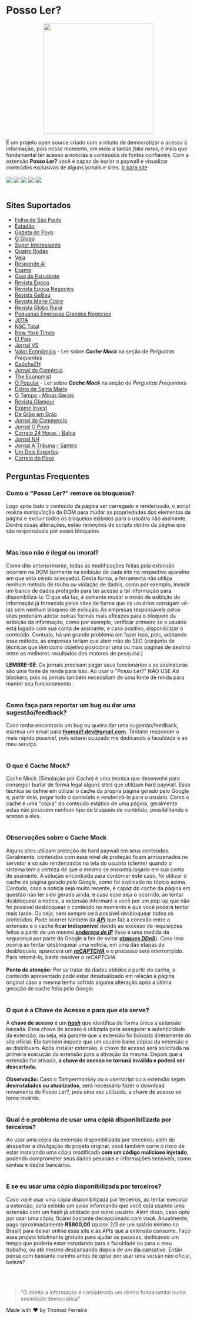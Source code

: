 
# Posso Ler?
<p align=center>
 <img src="https://possoler.tech/img/128.png" height="300"/>
</p>

É um projeto open source criado com o intuito de democratizar o acesso à informação, pois nesse momento, em meio a tantas _fake news_, é mais que fundamental ter acesso a notícias e conteúdos de fontes confiáveis. Com a extensão __Posso Ler?__ você é capaz de burlar o paywall e visualizar conteúdos exclusivos de alguns jornais e sites. [Ir para site](https://possoler.tech)
<br>
<br>
<img src="https://img.shields.io/badge/License-MIT-orange.svg"/>
<img src="https://img.shields.io/badge/Versão atual-1.5.5-green.svg"/>
<img src="https://img.shields.io/badge/Data atualização-05/09/2022-blue.svg"/>
<img src="https://img.shields.io/badge/Tecnologia-PHP-red.svg"/>
<img src="https://img.shields.io/badge/Tecnologia-Javascript-yellow.svg"/>
<br>
<br>
## Sites Suportados

* [Folha de São Paulo](https://www.folha.uol.com.br/)
* [Estadão](https://www.estadao.com.br/)
* [Gazeta do Povo](https://www.gazetadopovo.com.br/)
* [O Globo](https://oglobo.globo.com/)
* [Super Interessante](https://super.abril.com.br/)
* [Quatro Rodas](https://quatrorodas.abril.com.br/)
* [Veja](https://veja.abril.com.br/)
* [Responde Ai](https://www.respondeai.com.br/)
* [Exame](https://exame.com/)
* [Guia do Estudante](https://guiadoestudante.abril.com.br/)
* [Revista Época](https://epoca.globo.com/)
* [Revista Época Negocios](https://epocanegocios.globo.com/)
* [Revista Galileu](https://revistagalileu.globo.com/)
* [Revista Marie Claire](https://revistamarieclaire.globo.com/)
* [Revista Globo Rural](https://revistagloborural.globo.com/)
* [Pequenas Empresas Grandes Negócios](https://revistapegn.globo.com/)
* [JOTA](https://www.jota.info/)
* [NSC Total](https://www.nsctotal.com.br/home)
* [New York Times](https://www.nytimes.com/)
* [El País](http://elpais.com/)
* [Jornal VS](https://www.jornalvs.com.br/)
* [Valor Econômico](https://valor.globo.com/) - Ler sobre <i>**Cache Mock**</i> na seção de <i>Perguntas Frequentes</i>
* [GaúchaZH](https://gauchazh.clicrbs.com.br/)
* [Jornal do Comércio](https://www.jornaldocomercio.com/)
* [The Economist](https://www.economist.com/)
* [O Popular](https://www.opopular.com.br/) - Ler sobre <i>**Cache Mock**</i> na seção de <i>Perguntas Frequentes</i>
* [Diário de Santa Maria](https://diariosm.com.br/)
* [O Tempo - Minas Gerais](https://www.otempo.com.br/)
* [Revista Glamour](https://revistaglamour.globo.com/)
* [Exame Invest](https://invest.exame.com/)
* [De Grão em Grão](https://degraoemgrao.blogfolha.uol.com.br/)
* [Jornal do Commercio](https://jc.ne10.uol.com.br/)
* [Jornal O Povo](https://opovo.com.br/)
* [Correio 24 Horas - Bahia](http://correio24horas.com.br/)
* [Jornal NH](https://www.jornalnh.com.br/)
* [Jornal A Tribuna - Santos](https://www.atribuna.com.br/)
* [Um Dois Esportes](https://www.umdoisesportes.com.br/)
* [Correio do Povo](https://www.correiodopovo.com.br/)

## Perguntas Frequentes

### Como o "Posso Ler?" remove os bloqueios?
Logo após todo o conteúdo da página ser carregado e renderizado, o script realiza manipulação da DOM para mudar as propriedades dos elementos da página e excluir todos os bloqueios exibidos para o usuário não assinante. Dentre essas alterações, estão remoções de scripts dentro da página que são responsáveis por esses bloqueios.
<br>
<br>
### Mas isso não é ilegal ou imoral?
Como dito anteriormente, todas as modificações feitas pela extensão ocorrem na DOM (somente na exibição de cada site no respectivo aparelho em que está sendo acessado). Desta forma, a ferramenta não utiliza nenhum método de roubo ou violação de dados, como por exemplo, invadir um banco de dados protegido para ter acesso a tal informação para disponibilizá-la. O que ela faz, é somente mudar o modo de exibição da informação já fornecida pelos sites de forma que os usuários consigam vê-las sem nenhum bloqueio de exibição.
As empresas responsáveis pelos sites poderiam adotar outras formas mais eficazes para o bloqueio da exibição da informação, como por exemplo, verificar primeiro se o usuário está logado com sua conta de assinante, e caso positivo, disponibilizar o conteúdo. Contudo, há um grande problema em fazer isso, pois, adotando esse método, as empresas teriam que abrir mão do SEO (conjunto de técnicas que têm como objetivo posicionar uma ou mais páginas de destino entre os melhores resultados dos motores de pesquisa.)

**LEMBRE-SE**: Os jornais precisam pagar seus funcionários e as assinaturas são uma fonte de renda para isso. Ao usar o "Posso Ler?" NÃO USE Ad blockers, pois os jornais também necessitam de uma fonte de renda para manter seu funcionamento.
<br>
<br>
### Como faço para reportar um bug ou dar uma sugestão/feedback?
Caso tenha encontrado um bug ou queira dar uma sugestão/feedback, escreva um email para **thomazf.dev@gmail.com**. Tentarei responder o mais rápido possível, pois estarei ocupado me dedicando à faculdade e ao meu serviço.
<br>
<br>
### O que é Cache Mock?
Cache Mock (Simulação por Cache) é uma técnica que desenvolvi para conseguir burlar de forma legal alguns sites que utilizam hard paywall. Essa técnica se define em utilizar o cache da própria página gerado pelo Google e, partir dela, pegar todo o conteúdo e renderizá-lo para o usuário. Como o cache é uma "cópia" do conteúdo estático de uma página, geralmente estas não possuem nenhum tipo de bloqueio de conteúdo, possibilitando o acesso a eles.
<br>
<br>
### Observações sobre o Cache Mock
Alguns sites utilizam proteção de hard paywall em seus conteúdos. Geralmente, conteúdos com esse nível de proteção ficam armazenados no servidor e só são renderizados na tela do usuário (cliente) quando o sistema tem a certeza de que o mesmo se encontra logado em sua conta de assinante. A solução encontrada para contornar este caso, foi utilizar o cache da página gerado pelo Google, como foi explicado no tópico acima. Contudo, caso a notícia seja muito recente, é capaz do cache da página em questão não ter sido gerado ainda, e caso esse seja o ocorrido, ao tentar desbloquear a notícia, a extensão informará a você por um pop-up que não foi possível desbloquear o conteúdo no momento e que você poderá tentar mais tarde. Ou seja, nem sempre será possível desbloquear todos os conteúdos. Pode ocorrer também da <strong><em><a target="_blank" href="https://vertigo.com.br/entenda-o-que-e-uma-api/">API</a></em></strong> que faz a conexão entre a extensão e o cache <strong>ficar indisponível</strong> devido ao excesso de requisições feitas a partir de um mesmo <strong><em><a target="_blank" href="https://www.kaspersky.com.br/resource-center/definitions/what-is-an-ip-address">endereço de IP</a></em></strong> (Isso é uma medida de segurança por parte da Google a fim de evitar <strong><em><a target="_blank" href="https://www.kaspersky.com.br/resource-center/threats/ddos-attacks">ataques DDoS</a></em></strong>). Caso isso ocorra ao tentar desbloquear uma notícia, em uma das etapas do desbloqueio, aparecerá um  <strong><em><a target="_blank" href="https://canaltech.com.br/internet/o-que-e-captcha-recaptcha/">reCAPTCHA</a></em></strong> e o processo será interrompido. Para retomá-lo, basta resolver o <em>reCAPTCHA</em>.
<br>
<br>
**Ponto de atenção:** Por se tratar de dados obtidos à partir do cache, o conteúdo apresentado pode estar desatualizado em relação a página original caso a mesma tenha sofrido alguma alteração após a última geração de cache feita pelo Google.
<br>
<br>
### O que é a Chave de Acesso e para que ela serve?
A <strong>chave de acesso</strong> é um <em><strong><a target="_blank" href="https://academy.bit2me.com/pt/o-que-%C3%A9-hash/">hash</a></strong></em> que identifica de forma única a extensão baixada. Essa chave de acesso é utilizada para assegurar a autenticidade da extensão, ou seja, ela garante que a extensão foi baixada diretamente do site oficial. Ela também impede que um usuário baixe cópias da extensão e as distribuam. Após instalar extensão, a chave de acesso será solicitada na primeira execução da extensão para a ativação da mesma. Depois que a extensão for ativada, <strong>a chave de acesso se tornará inválida e poderá ser descartada.</strong><br><br><strong>Observação:</strong> Caso o Tampermonkey ou o userscript ou a extensão sejam <strong>desinstalados ou atualizados</strong>, será necessário fazer o download novamente do Posso Ler?, pois uma vez utilizada, a chave de acesso se torna inválida.
<br>
<br>
### Qual é o problema de usar uma cópia disponibilizada por terceiros?
Ao usar uma cópia da extensão disponibilizada por terceiros, além de atrapalhar a divulgação do projeto original, você também corre o risco de estar instalando uma cópia modificada <strong>com um código malicioso injetado</strong>, podendo comprometer seus dados pessoais e informações sensíveis, como senhas e dados bancários.
<br>
<br>
### E se eu usar uma cópia disponibilizada por terceiros?
Caso você usar uma cópia disponibilizada por terceiros, ao tentar executar a extensão, será exibido um aviso informando que você está usando uma extensão com um hash já utilizado por outro usuário. Além disso, caso opte por usar uma cópia, ficarei bastante decepcionado com você. Anualmente, pago aproximadamente <strong>R$800,00</strong> (quase 2/3 de um salário mínimo no Brasil) para deixar online esse site e as APIs que a extensão consome. Faço esse projeto totalmente gratuito para ajudar as pessoas, dedicando um tempo que poderia estar estudando para a faculdade ou para o meu trabalho, ou até mesmo descansando depois de um dia cansativo. Então pense com bastante carinho antes de optar por usar uma versão não oficial, beleza?
<br>
<br>
<br>
<br>
>"O direito à informação é considerado um direito fundamental numa sociedade democrática"
 
Made with ❤️ by Thomaz Ferreira
